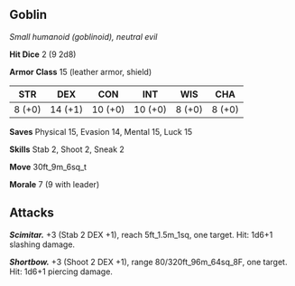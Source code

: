## Goblin

*Small humanoid (goblinoid), neutral evil*

**Hit Dice** 2 (9 2d8)

**Armor Class** 15 (leather armor, shield)

| STR     | DEX     | CON     | INT     | WIS     | CHA     |
|---------|---------|---------|---------|---------|---------|
|  8 (+0) | 14 (+1) | 10 (+0) | 10 (+0) |  8 (+0) |  8 (+0) |

**Saves** Physical 15, Evasion 14, Mental 15, Luck 15

**Skills** Stab 2, Shoot 2, Sneak 2

**Move** 30ft_9m_6sq_t

**Morale** 7 (9 with leader)

## Attacks

***Scimitar.*** +3 (Stab 2 DEX +1), reach 5ft_1.5m_1sq, one target. Hit: 1d6+1 slashing damage.

***Shortbow.*** +3 (Shoot 2 DEX +1), range 80/320ft_96m_64sq_8F, one target. Hit: 1d6+1 piercing damage.

